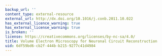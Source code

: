 ```yaml
---
backup_url: ''
content_type: external-resource
external_url: http://dx.doi.org/10.1016/j.conb.2011.10.022
has_external_licence_warning: true
has_external_license_warning: true
is_broken: ''
license: https://creativecommons.org/licenses/by-nc-sa/4.0/
title: Volume Electron Microscopy for Neuronal Circuit Reconstruction
uid: 6df59bd6-cb2f-444b-b215-9277c41d4984
---
```

